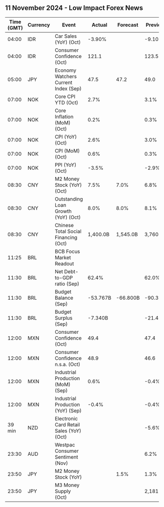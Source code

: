 ## 11 November 2024 - Low Impact Forex News

| Time (GMT) | Currency | Event | Actual | Forecast | Previous |
|------|----------|-------|--------|----------|----------|
| 04:00 | IDR | Car Sales (YoY) (Oct) | -3.90% |  | -9.10% |
| 04:00 | IDR | Consumer Confidence (Oct) | 121.1 |  | 123.5 |
| 05:00 | JPY | Economy Watchers Current Index (Sep) | 47.5 | 47.2 | 49.0 |
| 07:00 | NOK | Core CPI YTD (Oct) | 2.7% |  | 3.1% |
| 07:00 | NOK | Core Inflation (MoM) (Oct) | 0.2% |  | 0.3% |
| 07:00 | NOK | CPI (YoY) (Oct) | 2.6% |  | 3.0% |
| 07:00 | NOK | CPI (MoM) (Oct) | 0.6% |  | 0.3% |
| 07:00 | NOK | PPI (YoY) (Oct) | -3.5% |  | -2.9% |
| 08:30 | CNY | M2 Money Stock (YoY) (Oct) | 7.5% | 7.0% | 6.8% |
| 08:30 | CNY | Outstanding Loan Growth (YoY) (Oct) | 8.0% | 8.0% | 8.1% |
| 08:30 | CNY | Chinese Total Social Financing (Oct) | 1,400.0B | 1,545.0B | 3,760.0B |
| 11:25 | BRL | BCB Focus Market Readout |  |  |  |
| 11:30 | BRL | Net Debt-to-GDP ratio (Sep) | 62.4% |  | 62.0% |
| 11:30 | BRL | Budget Balance (Sep) | -53.767B | -66.800B | -90.381B |
| 11:30 | BRL | Budget Surplus (Sep) | -7.340B |  | -21.425B |
| 12:00 | MXN | Consumer Confidence (Oct) | 49.4 |  | 47.4 |
| 12:00 | MXN | Consumer Confidence n.s.a. (Oct) | 48.9 |  | 46.6 |
| 12:00 | MXN | Industrial Production (MoM) (Sep) | 0.6% |  | -0.4% |
| 12:00 | MXN | Industrial Production (YoY) (Sep) | -0.4% |  | -0.4% |
| 39 min | NZD | Electronic Card Retail Sales (YoY) (Oct) |  |  | -5.6% |
| 23:30 | AUD | Westpac Consumer Sentiment (Nov) |  |  | 6.2% |
| 23:50 | JPY | M2 Money Stock (YoY) |  | 1.5% | 1.3% |
| 23:50 | JPY | M3 Money Supply (Oct) |  |  | 2,181.3B |
